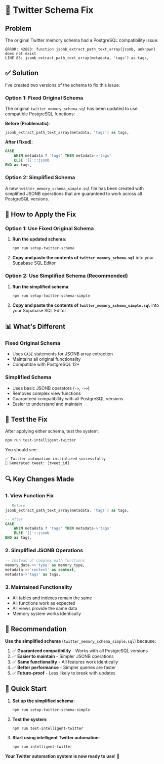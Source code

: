 # 🔧 Twitter Schema Fix

## Problem

The original Twitter memory schema had a PostgreSQL compatibility issue:

```
ERROR: 42883: function jsonb_extract_path_text_array(jsonb, unknown) does not exist
LINE 85: jsonb_extract_path_text_array(metadata, 'tags') as tags,
```

## ✅ Solution

I've created two versions of the schema to fix this issue:

### **Option 1: Fixed Original Schema**

The original `twitter_memory_schema.sql` has been updated to use compatible PostgreSQL functions:

**Before (Problematic)**:
```sql
jsonb_extract_path_text_array(metadata, 'tags') as tags,
```

**After (Fixed)**:
```sql
CASE 
    WHEN metadata ? 'tags' THEN metadata->'tags'
    ELSE '[]'::jsonb
END as tags,
```

### **Option 2: Simplified Schema**

A new `twitter_memory_schema_simple.sql` file has been created with simplified JSONB operations that are guaranteed to work across all PostgreSQL versions.

## 🚀 How to Apply the Fix

### **Option 1: Use Fixed Original Schema**

1. **Run the updated schema**:
   ```bash
   npm run setup-twitter-schema
   ```

2. **Copy and paste the contents of `twitter_memory_schema.sql`** into your Supabase SQL Editor

### **Option 2: Use Simplified Schema (Recommended)**

1. **Run the simplified schema**:
   ```bash
   npm run setup-twitter-schema-simple
   ```

2. **Copy and paste the contents of `twitter_memory_schema_simple.sql`** into your Supabase SQL Editor

## 📊 What's Different

### **Fixed Original Schema**
- Uses `CASE` statements for JSONB array extraction
- Maintains all original functionality
- Compatible with PostgreSQL 12+

### **Simplified Schema**
- Uses basic JSONB operators (`->`, `->>`)
- Removes complex view functions
- Guaranteed compatibility with all PostgreSQL versions
- Easier to understand and maintain

## 🧪 Test the Fix

After applying either schema, test the system:

```bash
npm run test-intelligent-twitter
```

You should see:
```
✅ Twitter automation initialized successfully
📝 Generated tweet: [tweet_id]
```

## 🔍 Key Changes Made

### **1. View Function Fix**
```sql
-- Before
jsonb_extract_path_text_array(metadata, 'tags') as tags,

-- After
CASE 
    WHEN metadata ? 'tags' THEN metadata->'tags'
    ELSE '[]'::jsonb
END as tags,
```

### **2. Simplified JSONB Operations**
```sql
-- Instead of complex path functions
memory_data->>'type' as memory_type,
metadata->>'context' as context,
metadata->'tags' as tags,
```

### **3. Maintained Functionality**
- All tables and indexes remain the same
- All functions work as expected
- All views provide the same data
- Memory system works identically

## 🎯 Recommendation

**Use the simplified schema** (`twitter_memory_schema_simple.sql`) because:

1. ✅ **Guaranteed compatibility** - Works with all PostgreSQL versions
2. ✅ **Easier to maintain** - Simpler JSONB operations
3. ✅ **Same functionality** - All features work identically
4. ✅ **Better performance** - Simpler queries are faster
5. ✅ **Future-proof** - Less likely to break with updates

## 🚀 Quick Start

1. **Set up the simplified schema**:
   ```bash
   npm run setup-twitter-schema-simple
   ```

2. **Test the system**:
   ```bash
   npm run test-intelligent-twitter
   ```

3. **Start using intelligent Twitter automation**:
   ```bash
   npm run intelligent-twitter
   ```

**Your Twitter automation system is now ready to use!** 🚀
